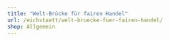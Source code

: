 ```yaml
---
title: "Welt-Brücke für fairen Handel"
url: /eichstaett/welt-bruecke-fuer-fairen-handel/
shop: Allgemein
---
```

